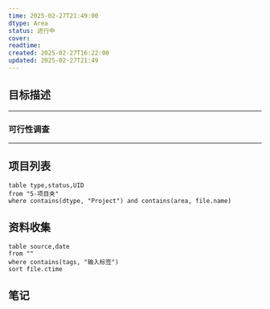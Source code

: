 ```yaml
---
time: 2025-02-27T21:49:00
dtype: Area
status: 进行中
cover: 
readtime: 
created: 2025-02-27T16:22:00
updated: 2025-02-27T21:49
---
```


## 目标描述



---
### 可行性调查



---
## 项目列表

```dataview
table type,status,UID
from "5-项目夹"   
where contains(dtype, "Project") and contains(area, file.name)
```


## 资料收集

```dataview
table source,date
from ""   
where contains(tags, "输入标签")
sort file.ctime
```

## 笔记